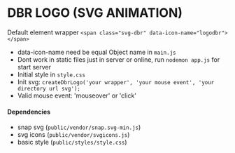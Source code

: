 # DBR LOGO (SVG ANIMATION)

Default element wrapper ```<span class="svg-dbr" data-icon-name="logodbr"></span>```

- data-icon-name need be equal Object name in ```main.js```
- Dont work in static files just in server or online, run ```nodemon app.js``` for start server
- Initial style in ```style.css```
- Init svg: ```createDbrLogo('your wrapper', 'your mouse event', 'your directory url svg');```
- Valid mouse event: 'mouseover' or 'click'

#### Dependencies

- snap svg (```public/vendor/snap.svg-min.js```)
- svg icons (```public/vendor/svgicons.js```)
- basic style (```public/styles/style.css```)
